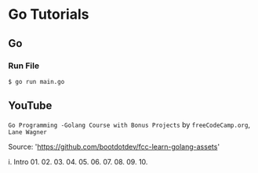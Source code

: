 # Go Tutorials

## Go

### Run File

`$ go run main.go`


## YouTube

`Go Programming -Golang Course with Bonus Projects` by `freeCodeCamp.org`, `Lane Wagner`

Source: 'https://github.com/bootdotdev/fcc-learn-golang-assets'

i. Intro
01.
02.
03.
04.
05.
06.
07.
08.
09.
10.